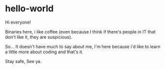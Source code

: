 # hello-world

Hi everyone!

Binaries here, i like coffee (even because I think if there's people in IT that don't like it, they are suspicious).

So... It doesn't have much to say about me, I'm here because i'd like to learn a little more about coding and that's it.

Stay safe, See ya.
